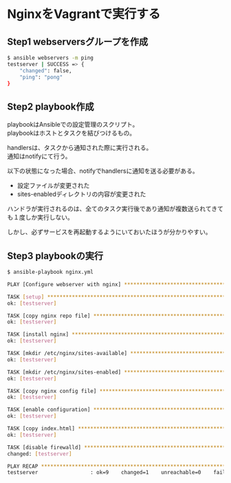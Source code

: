 # NginxをVagrantで実行する

## Step1 webserversグループを作成


```sh
$ ansible webservers -m ping
testserver | SUCCESS => {
    "changed": false,
    "ping": "pong"
}
```

## Step2 playbook作成

playbookはAnsibleでの設定管理のスクリプト。  
playbookはホストとタスクを結びつけるもの。  

handlersは、タスクから通知された際に実行される。  
通知はnotifyにて行う。  

以下の状態になった場合、notifyでhandlersに通知を送る必要がある。  

* 設定ファイルが変更された
* sites-enabledディレクトリの内容が変更された

ハンドラが実行されるのは、全てのタスク実行後であり通知が複数送られてきても１度しか実行しない。  

しかし、必ずサービスを再起動するようにいておいたほうが分かりやすい。  

## Step3 playbookの実行

```sh
$ ansible-playbook nginx.yml

PLAY [Configure webserver with nginx] ******************************************

TASK [setup] *******************************************************************
ok: [testserver]

TASK [copy nginx repo file] ****************************************************
ok: [testserver]

TASK [install nginx] ***********************************************************
ok: [testserver]

TASK [mkdir /etc/nginx/sites-available] ****************************************
ok: [testserver]

TASK [mkdir /etc/nginx/sites-enabled] ******************************************
ok: [testserver]

TASK [copy nginx config file] **************************************************
ok: [testserver]

TASK [enable configuration] ****************************************************
ok: [testserver]

TASK [copy index.html] *********************************************************
ok: [testserver]

TASK [disable firewalld] *******************************************************
changed: [testserver]

PLAY RECAP *********************************************************************
testserver                 : ok=9    changed=1    unreachable=0    failed=0
```
